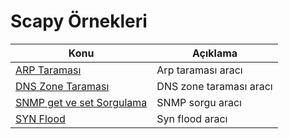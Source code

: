 # Scapy Örnekleri

Konu | Açıklama
---- | -----------
[ARP Taraması](Scapy_ARP_Scan/arp_scan.py) | Arp taraması aracı
[DNS Zone Taraması](Scapy_DNS-Zone_Scan/cakmafierce.py) | DNS zone taraması aracı
[SNMP get ve set Sorgulama](Scapy_SNMP/scapy_snmp.py) | SNMP sorgu aracı
[SYN Flood](Scapy_Syn_Flood/syn_flood.py) | Syn flood aracı
